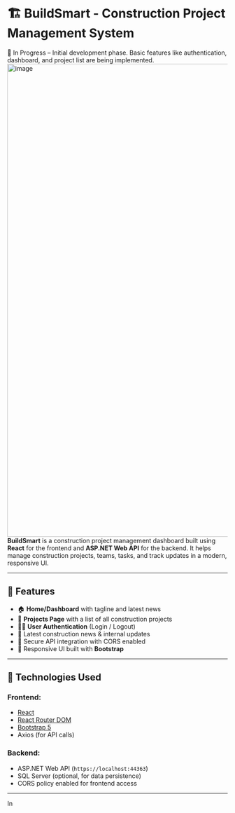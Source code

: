 
# 🏗️ BuildSmart - Construction Project Management System
🚧 In Progress – Initial development phase. Basic features like authentication, dashboard, and project list are being implemented.
<img width="1920" height="1080" alt="image" src="https://github.com/user-attachments/assets/864918ce-ba61-4da2-b620-45e4012188b4" />
**BuildSmart** is a construction project management dashboard built using **React** for the frontend and **ASP.NET Web API** for the backend. It helps manage construction projects, teams, tasks, and track updates in a modern, responsive UI.

---

## 🚀 Features

- 🏠 **Home/Dashboard** with tagline and latest news
- 📁 **Projects Page** with a list of all construction projects
- 🧑‍💼 **User Authentication** (Login / Logout)
- 📰 Latest construction news & internal updates
- 🔐 Secure API integration with CORS enabled
- 📱 Responsive UI built with **Bootstrap**

---

## 🔧 Technologies Used

### Frontend:
- [React](https://reactjs.org/)
- [React Router DOM](https://reactrouter.com/)
- [Bootstrap 5](https://getbootstrap.com/)
- Axios (for API calls)

### Backend:
- ASP.NET Web API (`https://localhost:44363`)
- SQL Server (optional, for data persistence)
- CORS policy enabled for frontend access

---


In 
